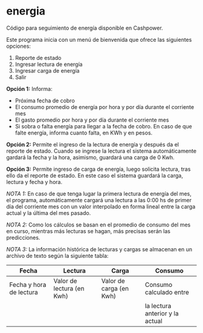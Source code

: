 # energia
 Código para seguimiento de energía disponible en Cashpower.

Este programa inicia con un menú de bienvenida que ofrece las siguientes opciones:
1. Reporte de estado
2. Ingresar lectura de energía
3. Ingresar carga de energía
4. Salir

**Opción 1:** Informa:
* Próxima fecha de cobro
* El consumo promedio de energía por hora y por día durante el corriente mes
* El gasto promedio por hora y por día durante el corriente mes
* Si sobra o falta energía para llegar a la fecha de cobro. En caso de que falte energía, informa cuanto falta, en KWh y en pesos.

**Opción 2:** Permite el ingreso de la lectura de energía y después da el reporte de estado. Cuando se ingrese la lectura el sistema automáticamente gardará la fecha y la hora, asimismo, guardará una carga de 0 Kwh.

**Opción 3:** Permite ingreso de carga de energía, luego solicita lectura, tras ello da el reporte de estado. En este caso el sistema guardará la carga, lectura y fecha y hora.

*NOTA 1:* En caso de que tenga lugar la primera lectura de energía del mes, el programa, automáticamente cargará una lectura a las 0:00 hs de primer día del corriente mes con un valor interpolado en forma lineal entre la carga actual y la última del mes pasado.

*NOTA 2:* Como los cálculos se basan en el promedio de consumo del mes en curso, mientras más lecturas se hagan, más precisas serán las predicciones.

*NOTA 3:* La información histórica de lecturas y cargas se almacenan en un archivo de texto según la siguiente tabla:

|Fecha                  |Lectura                  |Carga                  |Consumo                        |
|-----------------------|-------------------------|-----------------------|-------------------------------|
|Fecha y hora de lectura|Valor de lectura (en Kwh)|Valor de carga (en Kwh)|Consumo calculado entre        |
|                       |                         |                       |la lectura anterior y la actual|